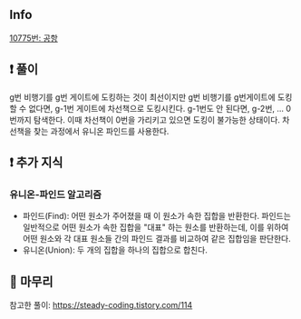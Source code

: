 ## Info
<a href="https://www.acmicpc.net/problem/10775" rel="nofollow">10775번: 공항</a>

## ❗ 풀이
g번 비행기를 g번 게이트에 도킹하는 것이 최선이지만 g번 비행기를 g번게이트에 도킹할 수 없다면, g-1번 게이트에 차선책으로 도킹시킨다.
g-1번도 안 된다면, g-2번, ... 0번까지 탐색한다.
이때 차선책이 0번을 가리키고 있으면 도킹이 불가능한 상태이다.
차선책을 찾는 과정에서 유니온 파인드를 사용한다.

## ❗ 추가 지식
### 유니온-파인드 알고리즘
- 파인드(Find): 어떤 원소가 주어졌을 때 이 원소가 속한 집합을 반환한다. 파인드는 일반적으로 어떤 원소가 속한 집합을 "대표" 하는 원소를 반환하는데, 이를 위하여 어떤 원소와 각 대표 원소들 간의 파인드 결과를 비교하여 같은 집합임을 판단한다.
- 유니온(Union): 두 개의 집합을 하나의 집합으로 합친다.

## 🙂 마무리
참고한 풀이: https://steady-coding.tistory.com/114